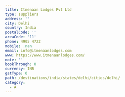```yaml
---
title: Itmenaan Lodges Pvt Ltd
type: suppliers
address: ''
city: Delhi
country: India
postalCode: ''
areaCode: '11'
phone: 4905 4722
mobile: .nan
email: info@itmenaanlodges.com
www: https://www.itmenaanlodges.com/
note: ''
bookThrough: 0
currency: INR
gstType: 0
path: /destinations/india/states/delhi/cities/delhi/
category:
  - A
---
```


